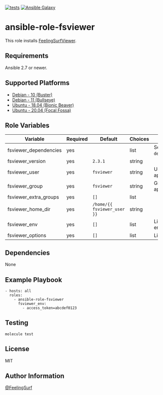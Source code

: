 [![tests](https://github.com/feelingsurf/ansible-role-fsviewer/workflows/Test%20ansible%20role/badge.svg)](https://github.com/feelingsurf/ansible-role-fsviewer/actions?query=workflow%3A%22Test+ansible+role%22)
[![Ansible Galaxy](https://img.shields.io/badge/galaxy-feelingsurf.fsviewer-blue.svg)](https://galaxy.ansible.com/feelingsurf/fsviewer)


ansible-role-fsviewer
=====================

This role installs [FeelingSurfViewer](https://github.com/feelingsurf/viewer).

Requirements
------------

Ansible 2.7 or newer.

Supported Platforms
-------------------

- [Debian - 10 (Buster)](https://wiki.debian.org/DebianBuster)
- [Debian - 11 (Bullseye)](https://wiki.debian.org/DebianBullseye)
- [Ubuntu - 18.04 (Bionic Beaver)](http://releases.ubuntu.com/18.04/)
- [Ubuntu - 20.04 (Focal Fossa)](http://releases.ubuntu.com/20.04/)

Role Variables
--------------

| Variable                    | Required | Default                     | Choices   | Comments                     |
|-----------------------------|----------|-----------------------------|-----------|------------------------------|
| fsviewer_dependencies       | yes      |                             | list      | See `defaults/main.yml`.     |
| fsviewer_version            | yes      | `2.3.1`                     | string    |                              |
| fsviewer_user               | yes      | `fsviewer`                  | string    | User to run the app as.      |
| fsviewer_group              | yes      | `fsviewer`                  | string    | Group to run the app as.     |
| fsviewer_extra_groups       | yes      | `[]`                        | list      |                              |
| fsviewer_home_dir           | yes      | `/home/{{ fsviewer_user }}` | string    |                              |
| fsviewer_env                | yes      | `[]`                        | list      | List of additional env vars. |
| fsviewer_options            | yes      | `[]`                        | list      | List of cli options.         |

Dependencies
------------

None

Example Playbook
----------------

    - hosts: all
      roles:
        - ansible-role-fsviewer
          fsviewer_env:
            - access_token=abcdef0123

Testing
-------

    molecule test

License
-------

MIT

Author Information
------------------

[@FeelingSurf](https://github.com/feelingsurf)
